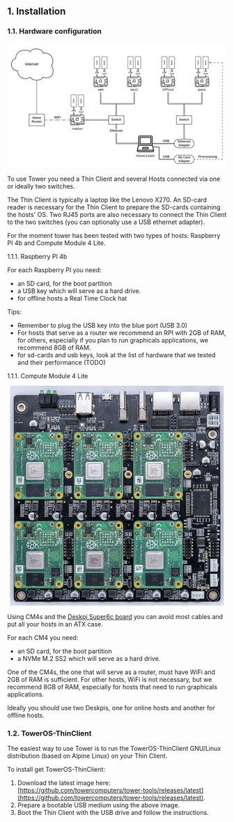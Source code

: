 ## 1. Installation

### 1.1. Hardware configuration

![Tower Archi](../img/towerarchi.png)

To use Tower you need a Thin Client and several Hosts connected via one or ideally two switches.

The Thin Client is typically a laptop like the Lenovo X270. An SD-card reader is necessary for the Thin Client to prepare the SD-cards containing the hosts' OS. Two RJ45 ports are also necessary to connect the Thin Client to the two switches (you can optionally use a USB ethernet adapter).

For the moment tower has been tested with two types of hosts: Raspberry PI 4b and Compute Module 4 Lite.

1.1.1. Raspberry PI 4b

For each Raspberry PI you need:

- an SD card, for the boot partition
- a USB key which will serve as a hard drive.
- for offline hosts a Real Time Clock hat

Tips:

- Remember to plug the USB key into the blue port (USB 3.0)
- For hosts that serve as a router we recommend an RPI with 2GB of RAM, for others, especially if you plan to run graphicals applications, we recommend 8GB of RAM.
- for sd-cards and usb keys, look at the list of hardware that we tested and their performance (TODO)

1.1.1. Compute Module 4 Lite

![Deskpi Super6c board](../img/deskpi.jpg)

Using CM4s and the [Deskpi Super6c board](https://deskpi.com/collections/deskpi-super6c/products/deskpi-super6c-raspberry-pi-cm4-cluster-mini-itx-board-6-rpi-cm4-supported) you can avoid most cables and put all your hosts in an ATX case.

For each CM4 you need:

- an SD card, for the boot partition
- a NVMe M.2 SS2 which will serve as a hard drive.

One of the CM4s, the one that will serve as a router, must have WiFi and 2GB of RAM is sufficient. For other hosts, WiFi is not necessary, but we recommend 8GB of RAM, especially for hosts that need to run graphicals applications.

Ideally you should use two Deskpis, one for online hosts and another for offline hosts.

### 1.2. TowerOS-ThinClient

The easiest way to use Tower is to run the TowerOS-ThinClient GNU/Linux distribution (based on Alpine Linux) on your Thin Client.

To install get TowerOS-ThinClient:

1. Download the latest image here: [https://github.com/towercomputers/tower-tools/releases/latest](https://github.com/towercomputers/tower-tools/releases/latest).
2. Prepare a bootable USB medium using the above image.
3. Boot the Thin Client with the USB drive and follow the instructions.
